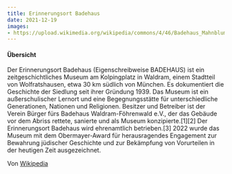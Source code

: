 ```yaml
---
title: Erinnerungsort Badehaus
date: 2021-12-19
images: 
- https://upload.wikimedia.org/wikipedia/commons/4/46/Badehaus_Mahnblume_2021.jpg
---
```


#### Übersicht

Der Erinnerungsort Badehaus (Eigenschreibweise BADEHAUS) ist ein zeitgeschichtliches Museum am Kolpingplatz in Waldram, einem Stadtteil von Wolfratshausen, etwa 30 km südlich von München. Es dokumentiert die Geschichte der Siedlung seit ihrer Gründung 1939. Das Museum ist ein außerschulischer Lernort und eine Begegnungsstätte für unterschiedliche Generationen, Nationen und Religionen. Besitzer und Betreiber ist der Verein Bürger fürs Badehaus Waldram-Föhrenwald e.V., der das Gebäude vor dem Abriss rettete, sanierte und als Museum konzipierte.[1][2] Der Erinnerungsort Badehaus wird ehrenamtlich betrieben.[3] 2022 wurde das Museum mit dem Obermayer-Award für herausragendes Engagement zur Bewahrung jüdischer Geschichte und zur Bekämpfung von Vorurteilen in der heutigen Zeit ausgezeichnet.

Von [Wikipedia](https://de.wikipedia.org/wiki/Erinnerungsort_Badehaus)